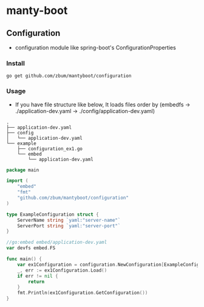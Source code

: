 # manty-boot
## Configuration
* configuration module like spring-boot's ConfigurationProperties

### Install
```shell
go get github.com/zbum/mantyboot/configuration
```
### Usage
* If you have file structure like below, It loads files order by (embedfs -> ./application-dev.yaml -> ./config/application-dev.yaml) 
```
.
├── application-dev.yaml
├── config
│   └── application-dev.yaml
└── example
    ├── configuration_ex1.go
    └── embed
        └── application-dev.yaml
```

```go
package main

import (
	"embed"
	"fmt"
	"github.com/zbum/mantyboot/configuration"
)

type ExampleConfiguration struct {
	ServerName string `yaml:"server-name"`
	ServerPort string `yaml:"server-port"`
}

//go:embed embed/application-dev.yaml
var devfs embed.FS

func main() {
	var ex1Configuration = configuration.NewConfiguration[ExampleConfiguration](devfs, "dev")
	_, err := ex1Configuration.Load()
	if err != nil {
		return
	}
	fmt.Println(ex1Configuration.GetConfiguration())
}
```